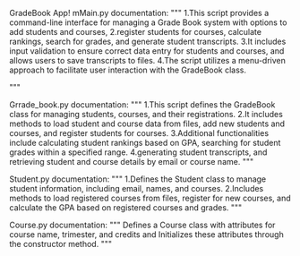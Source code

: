 GradeBook App!
mMain.py documentation: """
1.This script provides a command-line interface for managing a Grade Book system with options to add students and courses,
2.register students for courses, calculate rankings, search for grades, and generate student transcripts.
3.It includes input validation to ensure correct data entry for students and courses, and allows users to save transcripts to files.
4.The script utilizes a menu-driven approach to facilitate user interaction with the GradeBook class.

"""

Grrade_book.py documentation: """
1.This script defines the GradeBook class for managing students, courses, and their registrations.
2.It includes methods to load student and course data from files, add new students and courses, and register students for courses.
3.Additional functionalities include calculating student rankings based on GPA, searching for student grades within a specified range.
4.generating student transcripts, and retrieving student and course details by email or course name.
"""

Student.py documentation: """
1.Defines the Student class to manage student information, including email, names, and courses.
2.Includes methods to load registered courses from files, register for new courses, and calculate the GPA based on registered courses and grades.
"""

Course.py documentation: """
Defines a Course class with attributes for course name, trimester, and credits and Initializes these attributes through the constructor method.
"""
